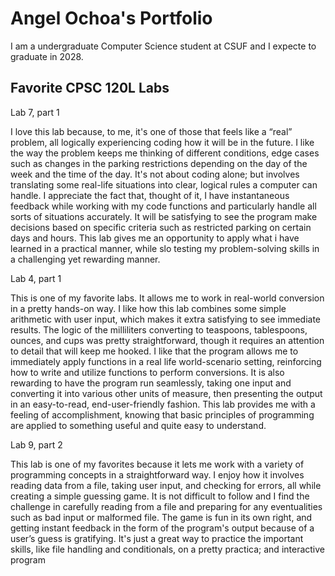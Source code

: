 # Angel Ochoa's Portfolio 

I am a undergraduate Computer Science student at CSUF and I expecte to graduate in 2028. 

## Favorite CPSC 120L Labs
Lab 7, part 1

I love this lab because, to me, it's one of those that feels like a “real” problem, all logically experiencing coding how it will be in the future. I like the way the problem keeps me thinking of different conditions, edge cases such as changes in the parking restrictions depending on the day of the week and the time of the day. It's not about coding alone; but involves translating some real-life situations into clear, logical rules a computer can handle. I appreciate the fact that, thought of it, I have instantaneous feedback while working with my code functions and particularly handle all sorts of situations accurately. It will be satisfying to see the program make decisions based on specific criteria such as restricted parking on certain days and hours. This lab gives me an opportunity to apply what i have learned in a practical manner, while slo testing my problem-solving skills in a challenging yet rewarding manner.

Lab 4, part 1

This is one of my favorite labs. It allows me to work in real-world conversion in a pretty hands-on way. I like how this lab combines some simple arithmetic with user input, which makes it extra satisfying to see immediate results. The logic of the milliliters converting to teaspoons, tablespoons, ounces, and cups was pretty straightforward, though it requires an attention to detail that will keep me hooked. I like that the program allows me to immediately apply functions in a real life world-scenario setting, reinforcing how to write and utilize functions to perform conversions. It is also rewarding to have the program run seamlessly, taking one input and converting it into various other units of measure, then presenting the output in an easy-to-read, end-user-friendly fashion. This lab provides me with a feeling of accomplishment, knowing that basic principles of programming are applied to something useful and quite easy to understand.

Lab 9, part 2

This lab is one of my favorites because it lets me work with a variety of programming concepts in a straightforward way. I enjoy how it involves reading data from a file, taking user input, and checking for errors, all while creating a simple guessing game. It is not difficult to follow and I find the challenge in carefully reading from a file and preparing for any eventualities such as bad input or malformed file. The game is fun in its own right, and getting instant feedback in the form of the program's output because of a user’s guess is gratifying. It's just a great way to practice the important skills, like file handling and conditionals, on a pretty practica; and interactive program 
